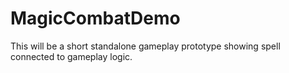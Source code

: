 # MagicCombatDemo
This will be a short standalone gameplay prototype showing spell connected to gameplay logic.
